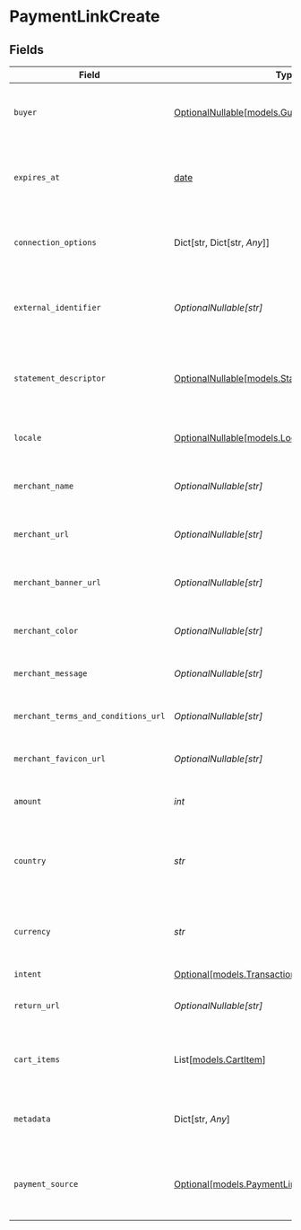 # PaymentLinkCreate


## Fields

| Field                                                                                          | Type                                                                                           | Required                                                                                       | Description                                                                                    | Example                                                                                        |
| ---------------------------------------------------------------------------------------------- | ---------------------------------------------------------------------------------------------- | ---------------------------------------------------------------------------------------------- | ---------------------------------------------------------------------------------------------- | ---------------------------------------------------------------------------------------------- |
| `buyer`                                                                                        | [OptionalNullable[models.GuestBuyerInput]](../models/guestbuyerinput.md)                       | :heavy_minus_sign:                                                                             | The guest buyer for the payment link.                                                          |                                                                                                |
| `expires_at`                                                                                   | [date](https://docs.python.org/3/library/datetime.html#date-objects)                           | :heavy_minus_sign:                                                                             | The expiration date and time for the payment link.                                             | 2024-06-01T00:00:00.000Z                                                                       |
| `connection_options`                                                                           | Dict[str, Dict[str, *Any*]]                                                                    | :heavy_minus_sign:                                                                             | Connection options for the payment link.                                                       |                                                                                                |
| `external_identifier`                                                                          | *OptionalNullable[str]*                                                                        | :heavy_minus_sign:                                                                             | The merchant reference for the payment link.                                                   | external-12345                                                                                 |
| `statement_descriptor`                                                                         | [OptionalNullable[models.StatementDescriptor]](../models/statementdescriptor.md)               | :heavy_minus_sign:                                                                             | The statement descriptor for the payment link.                                                 |                                                                                                |
| `locale`                                                                                       | [OptionalNullable[models.Locale]](../models/locale.md)                                         | :heavy_minus_sign:                                                                             | The locale for the payment link.                                                               | en                                                                                             |
| `merchant_name`                                                                                | *OptionalNullable[str]*                                                                        | :heavy_minus_sign:                                                                             | The merchant's display name.                                                                   | ACME Inc.                                                                                      |
| `merchant_url`                                                                                 | *OptionalNullable[str]*                                                                        | :heavy_minus_sign:                                                                             | The merchant's website URL.                                                                    | https://merchant.example.com                                                                   |
| `merchant_banner_url`                                                                          | *OptionalNullable[str]*                                                                        | :heavy_minus_sign:                                                                             | The merchant's banner image URL.                                                               | https://merchant.example.com/banner.png                                                        |
| `merchant_color`                                                                               | *OptionalNullable[str]*                                                                        | :heavy_minus_sign:                                                                             | The merchant's brand color.                                                                    | #FF5733                                                                                        |
| `merchant_message`                                                                             | *OptionalNullable[str]*                                                                        | :heavy_minus_sign:                                                                             | A message from the merchant.                                                                   | Thank you for your purchase!                                                                   |
| `merchant_terms_and_conditions_url`                                                            | *OptionalNullable[str]*                                                                        | :heavy_minus_sign:                                                                             | URL to the merchant's terms and conditions.                                                    | https://merchant.example.com/terms                                                             |
| `merchant_favicon_url`                                                                         | *OptionalNullable[str]*                                                                        | :heavy_minus_sign:                                                                             | URL to the merchant's favicon.                                                                 | https://merchant.example.com/favicon.ico                                                       |
| `amount`                                                                                       | *int*                                                                                          | :heavy_check_mark:                                                                             | The amount for the payment link.                                                               | 1299                                                                                           |
| `country`                                                                                      | *str*                                                                                          | :heavy_check_mark:                                                                             | The country code for the payment link.                                                         | DE                                                                                             |
| `currency`                                                                                     | *str*                                                                                          | :heavy_check_mark:                                                                             | The currency code for the payment link.                                                        | EUR                                                                                            |
| `intent`                                                                                       | [Optional[models.TransactionIntent]](../models/transactionintent.md)                           | :heavy_minus_sign:                                                                             | N/A                                                                                            |                                                                                                |
| `return_url`                                                                                   | *OptionalNullable[str]*                                                                        | :heavy_minus_sign:                                                                             | The return URL after payment completion.                                                       | https://merchant.example.com/return                                                            |
| `cart_items`                                                                                   | List[[models.CartItem](../models/cartitem.md)]                                                 | :heavy_minus_sign:                                                                             | The cart items for the payment link.                                                           |                                                                                                |
| `metadata`                                                                                     | Dict[str, *Any*]                                                                               | :heavy_minus_sign:                                                                             | Arbitrary metadata for the payment link.                                                       | {<br/>"order_id": "ORD-12345"<br/>}                                                            |
| `payment_source`                                                                               | [Optional[models.PaymentLinkCreatePaymentSource]](../models/paymentlinkcreatepaymentsource.md) | :heavy_minus_sign:                                                                             | The payment source for the payment link.                                                       | ecommerce                                                                                      |